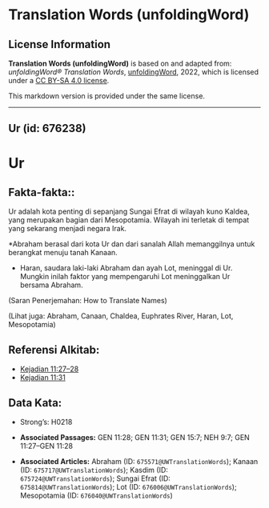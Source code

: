 # Translation Words (unfoldingWord)

## License Information

**Translation Words (unfoldingWord)** is based on and adapted from: _unfoldingWord® Translation Words_, [unfoldingWord](https://unfoldingword.org/utw), 2022, which is licensed under a [CC BY-SA 4.0 license](https://creativecommons.org/licenses/by-sa/4.0/legalcode.en).

This markdown version is provided under the same license.



--------------------------------

## Ur (id: 676238)

Ur
==

Fakta\-fakta::
--------------

Ur adalah kota penting di sepanjang Sungai Efrat di wilayah kuno Kaldea, yang merupakan bagian dari Mesopotamia. Wilayah ini terletak di tempat yang sekarang menjadi negara Irak.

\*Abraham berasal dari kota Ur dan dari sanalah Allah memanggilnya untuk berangkat menuju tanah Kanaan.

* Haran, saudara laki\-laki Abraham dan ayah Lot, meninggal di Ur. Mungkin inilah faktor yang mempengaruhi Lot meninggalkan Ur bersama Abraham.

(Saran Penerjemahan: How to Translate Names)

(Lihat juga: Abraham, Canaan, Chaldea, Euphrates River, Haran, Lot, Mesopotamia)

Referensi Alkitab:
------------------

* [Kejadian 11:27–28](https://ref.ly/Gen11:27-Gen11:28)
* [Kejadian 11:31](https://ref.ly/Gen11:31)

Data Kata:
----------

* Strong’s: H0218

* **Associated Passages:** GEN 11:28; GEN 11:31; GEN 15:7; NEH 9:7; GEN 11:27–GEN 11:28
* **Associated Articles:** Abraham (ID: `675571@UWTranslationWords`); Kanaan (ID: `675717@UWTranslationWords`); Kasdim (ID: `675724@UWTranslationWords`); Sungai Efrat (ID: `675814@UWTranslationWords`); Lot (ID: `676006@UWTranslationWords`); Mesopotamia (ID: `676040@UWTranslationWords`)

